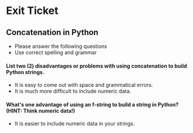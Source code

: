 
# Exit Ticket
## Concatenation in Python

- Please answer the following questions 
- Use correct spelling and grammar

#### List two (2) disadvantages or problems with using concatenation to build Python strings.
- It is easy to come out with space and grammatical errors.
- It is much more difficult to include numeric data.


#### What's one advantage of using an f-string to build a string in Python?  (HINT: Think numeric data!)
- It is easier to include numeric data in your strings.





